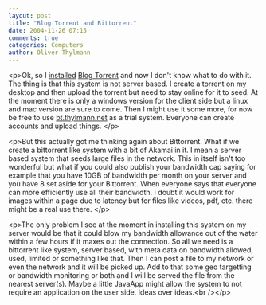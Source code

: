 ```yaml
---
layout: post
title: "Blog Torrent and Bittorrent"
date: 2004-11-26 07:15
comments: true
categories: Computers
author: Oliver Thylmann
---
```



&lt;p&gt;Ok, so I [installed](http://bt.thylmann.net) [Blog Torrent](http://blogtorrent.com/) and now I don't know what to do with it. The thing is that this system is not server based. I create a torrent on my desktop and then upload the torrent but need to stay online for it to seed. At the moment there is only a windows version for the client side but a linux and mac version are sure to come. Then I might use it some more, for now be free to use [bt.thylmann.net](http://bt.thylmann.net) as a trial system. Everyone can create accounts and upload things. &lt;/p&gt;

&lt;p&gt;But this actually got me thinking again about Bittorrent. What if we create a bittorrent like system with a bit of Akamai in it. I mean a server based system that seeds large files in the network. This in itself isn't too wonderful but what if you could also publish your bandwidth cap saying for example that you have 10GB of bandwidth per month on your server and you have 8 set aside for your Bittorrent. When everyone says that everyone can more efficiently use all their bandwidth. I doubt it would work for images within a page due to latency but for files like videos, pdf, etc. there might be a real use there. &lt;/p&gt;

&lt;p&gt;The only problem I see at the moment in installing this system on my server would be that it could blow my bandwidth allowance out of the water within a few hours if it maxes out the connection. So all we need is a bittorrent like system, server based, with meta data on bandwidth allowed, used, limited or something like that. Then I can post a file to my network or even the network and it will be picked up. Add to that some geo targetting or bandwidth monitoring or both and I will be served the file from the nearest server(s). Maybe a little JavaApp might allow the system to not require an application on the user side. Ideas over ideas.&lt;br /&gt;&lt;/p&gt;



